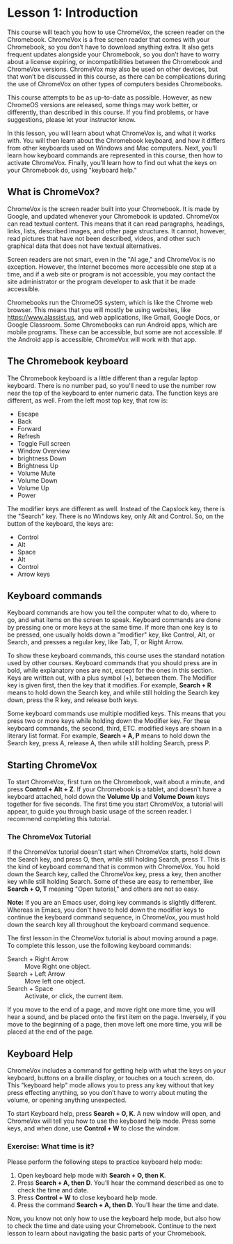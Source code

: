 # Lesson 1: Introduction

This course will teach you how to use ChromeVox, the screen reader on
the Chromebook. ChromeVox is a free screen reader that comes with your
Chromebook, so you don’t have to download anything extra. It also gets
frequent updates alongside your Chromebook, so you don’t have to worry
about a license expiring, or incompatibilities between the Chromebook
and ChromeVox versions. ChromeVox may also be used on other devices,
but that won’t be discussed in this course, as there can be
complications during the use of ChromeVox on other types of computers
besides Chromebooks.

This course attempts to be as up-to-date as possible. However, as new
ChromeOS versions are released, some things may work better, or
differently, than described in this course. If you find problems, or
have suggestions, please let your instructor know.

In this lesson, you will learn about what ChromeVox is, and what it
works with. You will then learn about the Chromebook keyboard, and how
it differs from other keyboards used on Windows and Mac computers.
Next, you’ll learn how keyboard commands are represented in this
course, then how to activate ChromeVox. Finally, you’ll learn how to
find out what the keys on your Chromebook do, using "keyboard help."

## What is ChromeVox?

ChromeVox is the screen reader built into your Chromebook. It is made
by Google, and updated whenever your Chromebook is updated. ChromeVox
can read textual content. This means that it can read paragraphs,
headings, links, lists, described images, and other page structures.
It cannot, however, read pictures that have not been described,
videos, and other such graphical data that does not have textual
alternatives.

Screen readers are not smart, even in the "AI age," and
ChromeVox is no exception. However, the Internet becomes more
accessible one step at a time, and if a web site or program is not
accessible, you may contact the site administrator or the program
developer to ask that it be made accessible.

Chromebooks run the ChromeOS system, which is like the Chrome web
browser. This means that you will mostly be using websites, like
<https://www.alassist.us>, and web applications, like Gmail, Google
Docs, or Google Classroom. Some Chromebooks can run Android apps,
which are mobile programs. These can be accessible, but some are not
accessible. If the Android app is accessible, ChromeVox will work with
that app.

## The Chromebook keyboard

The Chromebook keyboard is a little different than a regular laptop
keyboard. There is no number pad, so you'll need to use the number row
near the top of the keyboard to enter numeric data. The function keys
are different, as well. From the left most top key, that row is:

* Escape
* Back
* Forward
* Refresh
* Toggle Full screen
* Window Overview
* brightness Down
* Brightness Up
* Volume Mute
* Volume Down
* Volume Up
* Power

The modifier keys are different as well. Instead of the Capslock key,
there is the "Search" key. There is no Windows key, only Alt and
Control. So, on the button of the keyboard, the keys are:

* Control
* Alt
* Space
* Alt
* Control
* Arrow keys

## Keyboard commands

Keyboard commands are how you tell the computer what to do, where to
go, and what items on the screen to speak. Keyboard commands are done
by pressing one or more keys at the same time. If more than one key is
to be pressed, one usually holds down a "modifier" key, like Control,
Alt, or Search, and presses a regular key, like Tab, T, or Right
Arrow.

To show these keyboard commands, this course uses the standard
notation used by other courses. Keyboard commands that you should
press are in bold, while explanatory ones are not, except for the ones
in this section. Keys are written out, with a plus symbol (+), between
them. The Modifier key is given first, then the key that it modifies.
For example, **Search + R** means to hold down the Search key, and
while still holding the Search key down, press the R key, and release
both keys.

Some keyboard commands use multiple modified keys. This means that you
press two or more keys while holding down the Modifier key. For these
keyboard commands, the second, third, ETC. modified keys are shown in
a literary list format. For example, **Search + A, P** means to hold
down the Search key, press A, release A, then while still holding
Search, press P.

## Starting ChromeVox

To start ChromeVox, first turn on the Chromebook, wait about a minute,
and press **Control + Alt + Z**. If your Chromebook is a tablet, and
doesn’t have a keyboard attached, hold down the **Volume Up** and
**Volume Down** keys together for five seconds. The first time you
start ChromeVox, a tutorial will appear, to guide you through basic
usage of the screen reader. I recommend completing this tutorial.

### The ChromeVox Tutorial

If the ChromeVox tutorial doesn't start when ChromeVox starts, hold
down the Search key, and press O, then, while still holding Search,
press T. This is the kind of keyboard command that is common with
ChromeVox. You hold down the Search key, called the ChromeVox key,
press a key, then another key while still holding Search. Some of
these are easy to remember, like **Search + O, T** meaning "Open
tutorial," and others are not so easy.

<aside>
<p><b>Note:</b> If you are an Emacs user, doing key commands is slightly different. Whereas in Emacs, you don't have to hold down the modifier keys to continue the keyboard command sequence, in ChromeVox, you must hold down the search key all throughout the keyboard command sequence.</p>
</aside>

The first lesson in the ChromeVox tutorial is about moving around a
page. To complete this lesson, use the following keyboard commands:

<dl>
<dt>Search + Right Arrow</dt>
<dd>Move Right one object.</dd>
<dt>Search + Left Arrow</dt>
<dd>Move left one object.</dd>
<dt>Search + Space</dt>
<dd>Activate, or click, the current item.</dd>
</dl>

If you move to the end of a page, and move right one more time, you
will hear a sound, and be placed onto the first item on the page.
Inversely, if you move to the beginning of a page, then move left one
more time, you will be placed at the end of the page.

## Keyboard Help

ChromeVox includes a command for getting help with what the keys on
your keyboard, buttons on a braille display, or touches on a touch
screen, do. This "keyboard help" mode allows you to press any key
without that key press effecting anything, so you don’t have to worry
about muting the volume, or opening anything unexpected.

To start Keyboard help, press **Search + O, K**. A new window will
open, and ChromeVox will tell you how to use the keyboard help mode.
Press some keys, and when done, use **Control + W** to close the
window.

### Exercise: What time is it?

Please perform the following steps to practice keyboard help mode:

1. Open keyboard help mode with **Search + O, then K**.
2. Press **Search + A, then D**. You’ll hear the command described as
   one to check the time and date.
3. Press **Control + W** to close keyboard help mode.
4. Press the command **Search + A, then D**. You’ll hear the time and
   date.

Now, you know not only how to use the keyboard help mode, but also how
to check the time and date using your Chromebook. Continue to the next
lesson to learn about navigating the basic parts of your Chromebook.
